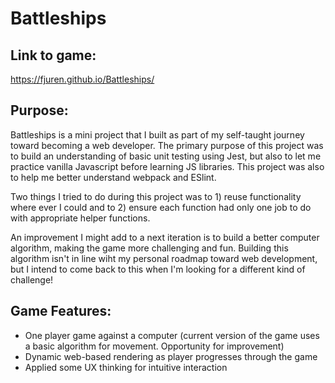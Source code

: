 # Battleships

## Link to game:

https://fjuren.github.io/Battleships/


## Purpose:

Battleships is a mini project that I built as part of my self-taught journey toward becoming a web developer. The primary purpose of this project was to build an understanding of basic unit testing using Jest, but also to let me practice vanilla Javascript before learning JS libraries. This project was also to help me better understand webpack and ESlint.

Two things I tried to do during this project was to 1) reuse functionality where ever I could and to 2) ensure each function had only one job to do with appropriate helper functions.

An improvement I might add to a next iteration is to build a better computer algorithm, making the game more challenging and fun. Building this algorithm isn't in line wiht my personal roadmap toward web development, but I intend to come back to this when I'm looking for a different kind of challenge!


## Game Features:

- One player game against a computer (current version of the game uses a basic algorithm for movement. Opportunity for improvement)
- Dynamic web-based rendering as player progresses through the game
- Applied some UX thinking for intuitive interaction